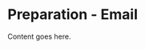 <!-- File: docs/incident-response/preparation/email.md -->
# Preparation - Email

Content goes here.
